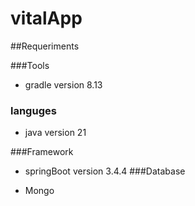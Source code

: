 # vitalApp

##Requeriments

###Tools
  - gradle version 8.13
    
### languges
  - java version 21
    
###Framework
   - springBoot version 3.4.4
###Database

  - Mongo

